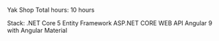 Yak Shop
Total hours: 10 hours

Stack:
.NET Core 5
Entity Framework
ASP.NET CORE WEB API
Angular 9 with Angular Material
